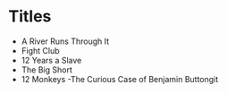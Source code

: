 # Titles

- A River Runs Through It
- Fight Club
- 12 Years a Slave
- The Big Short
- 12 Monkeys
-The Curious Case of Benjamin Buttongit